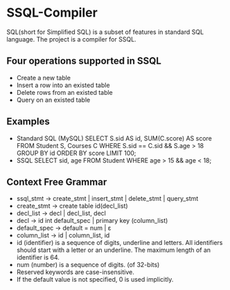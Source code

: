 SSQL-Compiler
=============

SQL(short for Simplified SQL) is a subset of features in standard SQL language. The project is a compiler for SSQL.


## Four operations supported in SSQL
  * Create a new table
  * Insert a row into an existed table
  * Delete rows from an existed table
  * Query on an existed table


## Examples
  * Standard SQL (MySQL)
  SELECT S.sid AS id, SUM(C.score) AS score
  FROM Student S, Courses C
  WHERE S.sid == C.sid && S.age > 18
  GROUP BY id
  ORDER BY score
  LIMIT 100;
  * SSQL
  SELECT sid, age
  FROM Student
  WHERE age > 15 && age < 18;


## Context Free Grammar
  * ssql_stmt -> create_stmt | insert_stmt | delete_stmt | query_stmt
  * create_stmt -> create table id(decl_list)
  * decl_list -> decl | decl_list, decl
  * decl -> id int default_spec | primary key (column_list)
  * default_spec -> default = num | ε
  * column_list -> id | column_list, id
  * id (identifier) is a sequence of digits, underline and letters. All identifiers should start with a letter or an underline. The maximum length of an identifier is 64.
  * num (number) is a sequence of digits. (of 32-bits)
  * Reserved keywords are case-insensitive.
  * If the default value is not specified, 0 is used implicitly.
